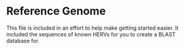 # Reference Genome

This file is included in an effort to help make getting started easier. It included the sequences of known HERVs for you to create a BLAST database for.
